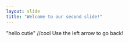 ```yaml
---
layout: slide
title: "Welcome to our second slide!"
---
```

"hello cutie" //cool
Use the left arrow to go back!
